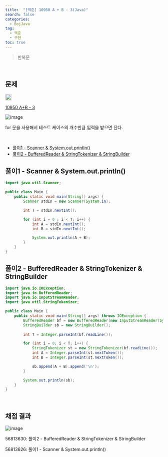 ```yaml
---
title:  "[백준] 10950 A + B - 3(Java)"
search: false
categories: 
  - BojJava
tag:
  - 백준
  - 구현
toc: true
---
```


> 반복문

<br>

## 문제
<img src="https://static.solved.ac/tier_small/1.svg" width="20px"/>

[10950 A+B - 3](https://www.acmicpc.net/problem/10950)

![image](https://user-images.githubusercontent.com/87406514/222863581-9efcf162-fba8-453e-a33a-c4edc332c878.png)

for 문을 사용해서 테스트 케이스의 개수만큼 입력을 받으면 된다.


<br>

- [풀이1 - Scanner & System.out.println()](#풀이1---scanner--systemoutprintln)
- [풀이2 - BufferedReader & StringTokenizer & StringBuilder](#풀이2---bufferedreader--stringtokenizer--stringbuilder)


## 풀이1 - Scanner & System.out.println()
```java
import java.util.Scanner;

public class Main {
    public static void main(String[] args) {
        Scanner stdIn = new Scanner(System.in);

        int T = stdIn.nextInt();

        for (int i = 0 ; i < T; i++) {
            int A = stdIn.nextInt();
            int B = stdIn.nextInt();

            System.out.println(A + B);
        }
    }
}
```

## 풀이2 - BufferedReader & StringTokenizer & StringBuilder

```java
import java.io.IOException;
import java.io.BufferedReader;
import java.io.InputStreamReader;
import java.util.StringTokenizer;

public class Main {
    public static void main(String[] args) throws IOException {
        BufferedReader bf = new BufferedReader(new InputStreamReader(System.in));
        StringBuilder sb = new StringBuilder();
        
        int T = Integer.parseInt(bf.readLine());

        for (int i = 0; i < T; i++) {
            StringTokenizer st = new StringTokenizer(bf.readLine());
            int A = Integer.parseInt(st.nextToken());
            int B = Integer.parseInt(st.nextToken());

            sb.append(A + B).append('\n');
        }

        System.out.println(sb);
    }
}
```

<br>

## 채점 결과
![image](https://user-images.githubusercontent.com/87406514/222863985-0631fda8-a720-43de-b2b3-a0cef577aa0a.png)

56813630: 풀이2 - BufferedReader & StringTokenizer & StringBuilder

56813626: 풀이1 - Scanner & System.out.println()

